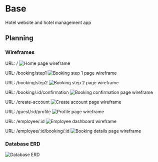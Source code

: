 # Base

Hotel website and hotel management app

## Planning

### Wireframes

URL: /
![Home page wireframe](planning/wireframes/guest-home.png)

URL: /booking/step1
![Booking step 1 page wireframe](planning/wireframes/guest-booking-step1.png)

URL: /booking/step2
![Booking step 2 page wireframe](planning/wireframes/guest-booking-step2.png)

URL: /booking/:id/confirmation
![Booking confirmation page wireframe](planning/wireframes/guest-booking-confirmation.png)

URL: /create-account
![Create account page wireframe](planning/wireframes/guest-create-account.png)

URL: /guest/:id/profile
![Profile page wireframe](planning/wireframes/guest-profile.png)

URL: /employee/:id
![Employee dashboard wireframe](planning/wireframes/employee-dashboard.png)

URL: /employee/:id/booking/:id
![Booking details page wireframe](planning/wireframes/employee-booking-details.png)

### Database ERD

![Database ERD](planning/erd/base-erd.png)
